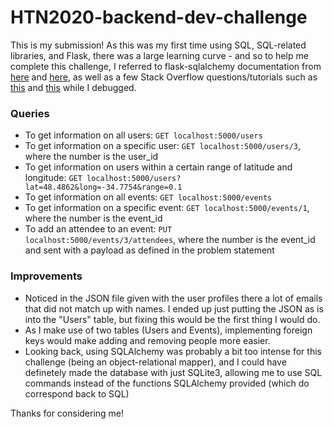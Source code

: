 # HTN2020-backend-dev-challenge

This is my submission! As this was my first time using SQL, SQL-related libraries, and Flask, there was a large learning curve - and so to help me complete this challenge, I referred to flask-sqlalchemy documentation from [here](https://flask-sqlalchemy.palletsprojects.com/en/2.x/queries/) and [here](https://docs.sqlalchemy.org/en/13/index.html), as well as a few Stack Overflow questions/tutorials such as [this](https://stackoverflow.com/questions/1378325/python-dicts-in-sqlalchemy) and [this](https://medium.com/python-pandemonium/build-simple-restful-api-with-python-and-flask-part-2-724ebf04d12) while I debugged.

### Queries
- To get information on all users: `GET localhost:5000/users`
- To get information on a specific user: `GET localhost:5000/users/3`, where the number is the user_id
- To get information on users within a certain range of latitude and longitude: `GET localhost:5000/users?lat=48.4862&long=-34.7754&range=0.1`
- To get information on all events: `GET localhost:5000/events`
- To get information on a specific event: `GET localhost:5000/events/1`, where the number is the event_id
- To add an attendee to an event: `PUT localhost:5000/events/3/attendees`, where the number is the event_id and sent with a payload as defined in the problem statement

### Improvements
- Noticed in the JSON file given with the user profiles there a lot of emails that did not match up with names. I ended up just putting the JSON as is into the "Users" table, but fixing this would be the first thing I would do.
- As I make use of two tables (Users and Events), implementing foreign keys would make adding and removing people more easier.
- Looking back, using SQLAlchemy was probably a bit too intense for this challenge (being an object-relational mapper), and I could have definetely made the database with just SQLite3, allowing me to use SQL commands instead of the functions SQLAlchemy provided (which do correspond back to SQL)

Thanks for considering me!
